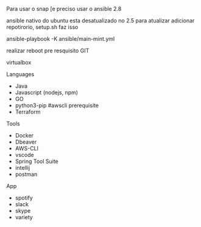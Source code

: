 Para usar o snap [e preciso usar o ansible 2.8

ansible nativo do ubuntu esta desatualizado no 2.5 para atualizar adicionar repotirorio, setup.sh faz isso

ansible-playbook -K ansible/main-mint.yml

realizar reboot
pre resquisito GIT

virtualbox

Languages
- Java
- Javascript (nodejs, npm)
- GO
- python3-pip #awscli prerequisite
- Terraform

Tools
- Docker
- Dbeaver
- AWS-CLI
- vscode
- Spring Tool Suite
- intellij
- postman

App
- spotify
- slack
- skype
- variety